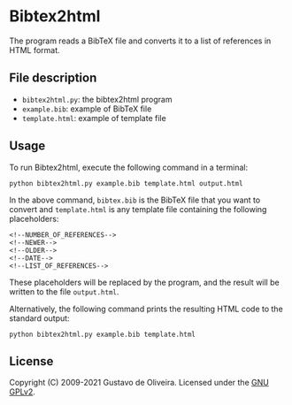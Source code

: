 # Bibtex2html

The program reads a BibTeX file and converts it to a list of references in HTML format.

## File description

* `bibtex2html.py`: the bibtex2html program
* `example.bib`: example of BibTeX file
* `template.html`: example of template file

## Usage

To run Bibtex2html, execute the following command in a terminal:

    python bibtex2html.py example.bib template.html output.html

In the above command, `bibtex.bib` is the BibTeX file that you want to convert and `template.html` is any template file containing the following placeholders:

    <!--NUMBER_OF_REFERENCES-->
    <!--NEWER-->
    <!--OLDER-->
    <!--DATE-->
    <!--LIST_OF_REFERENCES-->

These placeholders will be replaced by the program, and the result will be written to the file `output.html`.

Alternatively, the following command prints the resulting HTML code to the standard output:

    python bibtex2html.py example.bib template.html

## License

Copyright (C) 2009-2021 Gustavo de Oliveira. Licensed under the [GNU GPLv2](LICENSE).
